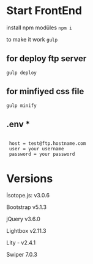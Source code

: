 # Start FrontEnd

install npm modüles
<code>npm i </code>

to make it work
<code>gulp </code>

## for deploy ftp server

<code>gulp deploy</code>

## for minfiyed css file
<code>gulp minify</code>

## .env *
```

 host = test@ftp.hostname.com
 user = your username
 password = your password

```

# Versions

İsotope.js: v3.0.6

Bootstrap v5.1.3

jQuery v3.6.0

Lightbox v2.11.3

Lity - v2.4.1

Swiper 7.0.3
